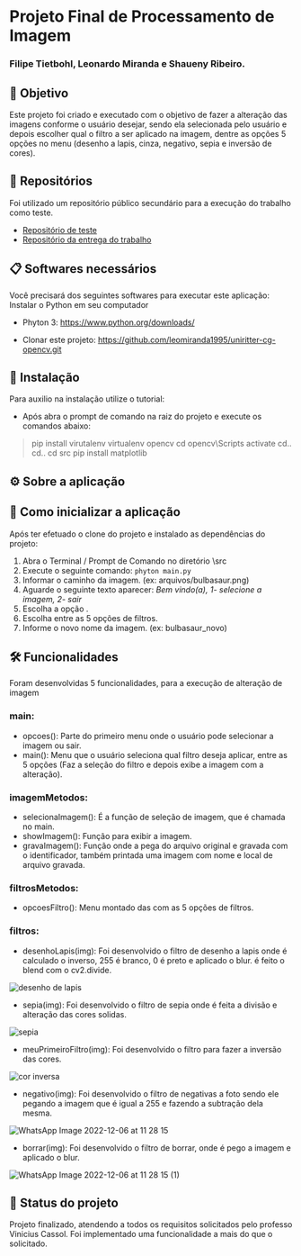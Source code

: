 # Projeto Final de Processamento de Imagem

### Filipe Tietbohl, Leonardo Miranda e Shaueny Ribeiro.

## 🚀 Objetivo
Este projeto foi criado e executado com o objetivo de fazer a alteração das imagens conforme o usuário desejar, sendo ela selecionada pelo usuário e depois escolher qual o filtro a ser aplicado na imagem, dentre as opções 5 opções no menu (desenho a lapis, cinza, negativo, sepia e inversão de cores).

## 📄 Repositórios
Foi utilizado um repositório público secundário para a execução do trabalho como teste.
* [Repositório de teste](https://github.com/leomiranda1995/uniritter-cg-opencv)
* [Repositório da entrega do trabalho](https://github.com/profvini/projetopi-leonardo_miranda)

## 📋 Softwares necessários
Você precisará dos seguintes softwares para executar este aplicação:
Instalar o Python em seu computador
* Phyton 3: https://www.python.org/downloads/

* Clonar este projeto: https://github.com/leomiranda1995/uniritter-cg-opencv.git

## 🔧 Instalação
Para auxilio na instalação utilize o tutorial:
* Após abra o prompt de comando na raiz do projeto e execute os comandos abaixo:
 > pip install virutalenv
 > virtualenv opencv
 > cd opencv\Scripts
 > activate
 > cd..
 > cd..
 > cd src
 > pip install matplotlib


## ⚙️ Sobre a aplicação

## 🔩 Como inicializar a aplicação
Após ter efetuado o clone do projeto e instalado as dependências do projeto:
1. Abra o Terminal / Prompt de Comando no diretório \src
2. Execute o seguinte comando: `phyton main.py `
3. Informar o caminho da imagem. (ex: arquivos/bulbasaur.png)
4. Aguarde o seguinte texto aparecer: _Bem vindo(a), 1- selecione a imagem, 2- sair_
5. Escolha a opção .
6. Escolha entre as 5 opções de filtros.
7. Informe o novo nome da imagem. (ex: bulbasaur_novo)

## 🛠️ Funcionalidades
Foram desenvolvidas 5 funcionalidades, para a execução de alteração de imagem 
 
 ### main:
  * opcoes(): Parte do primeiro menu onde o usuário pode selecionar a imagem ou sair.
  * main(): Menu que o usuário seleciona qual filtro deseja aplicar, entre as 5 opções (Faz a seleção do filtro e depois exibe a imagem com a alteração).

 ### imagemMetodos:
  * selecionaImagem(): É a função de seleção de imagem, que é chamada no main.
  * showImagem(): Função para exibir a imagem.
  * gravaImagem(): Função onde a pega do arquivo original e gravada com o identificador, também printada uma imagem com nome e local de arquivo gravada.

  ### filtrosMetodos:
   * opcoesFiltro(): Menu montado das com as 5 opções de filtros.

  ### filtros:
   * desenhoLapis(img): Foi desenvolvido o filtro de desenho a lapis onde é calculado o inverso, 255 é branco, 0 é preto e aplicado o blur. é feito o blend com o cv2.divide.
    
![desenho de lapis](https://user-images.githubusercontent.com/64978472/205940521-4044454e-3139-45be-a706-beb1eadac35a.png)



   *  sepia(img): Foi desenvolvido o filtro de sepia onde é feita a divisão e alteração das cores solidas.
 
![sepia](https://user-images.githubusercontent.com/64978472/205940346-ced907f7-8282-48b1-8f9c-ed95c393f8ba.png)    
  
  
  
   * meuPrimeiroFiltro(img): Foi desenvolvido o filtro para fazer a inversão das cores.
 
![cor inversa](https://user-images.githubusercontent.com/64978472/205941308-210951cb-2cb7-483d-a00f-c1d1009869b1.png)


    
   *  negativo(img): Foi desenvolvido o filtro de negativas a foto sendo ele pegando a imagem que é igual a 255 e fazendo a subtração dela mesma.

![WhatsApp Image 2022-12-06 at 11 28 15](https://user-images.githubusercontent.com/64978472/205940689-61bfb02d-cf7e-4b82-9234-147e701d327f.jpeg)
    
    
    
   *  borrar(img): Foi desenvolvido o filtro de borrar, onde é pego a imagem e aplicado o blur.
   
![WhatsApp Image 2022-12-06 at 11 28 15 (1)](https://user-images.githubusercontent.com/64978472/205940853-32341f75-358b-4911-b8dd-c29c045d4927.jpeg)



## 🎯 Status do projeto
Projeto finalizado, atendendo a todos os requisitos solicitados pelo professo Vinicius Cassol. Foi implementado uma funcionalidade a mais do que o solicitado.



